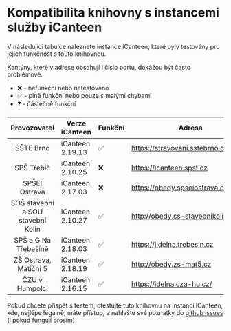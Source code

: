 # Kompatibilita knihovny s instancemi služby iCanteen

V následující tabulce naleznete instance iCanteen, které byly testovány pro jejich funkčnost s touto knihovnou.

Kantýny, které v adrese obsahují i číslo portu, dokážou být často problémové.

- ❌ - nefunkční nebo netestováno
- ✅ - plně funkční nebo pouze s malými chybami
- ❓ - částečně funkční

|           Provozovatel             | Verze iCanteen   | Funkční | Adresa                              |
| :--------------------------------: | ---------------- | ------- | ----------------------------------- |
|             SŠTE Brno              | iCanteen 2.19.13 | ✅      | https://stravovani.sstebrno.cz      |
|            SPŠ Třebíč              | iCanteen 2.10.25 | ❌      | https://icanteen.spst.cz            |
|           SPŠEI Ostrava            | iCanteen 2.17.03 | ❌      | https://obedy.spseiostrava.cz:8443/ |
| SOŠ stavební a SOU stavební Kolín  | iCanteen 2.10.27 | ✅      | http://obedy.ss-stavebnikolin.cz/   |
|        SPŠ a G Na Třebešíně        | iCanteen 2.18.03 | ✅      | https://jidelna.trebesin.cz         |
|        ZŠ Ostrava, Matiční 5       | iCanteen 2.18.19 | ✅      | http://obedy.zs-mat5.cz             |
|           ČZU v Humpolci           | iCanteen 2.16.15 | ✅      | https://idelna.cza-hu.cz/           |

Pokud chcete přispět s testem, otestujte tuto knihovnu na instanci iCanteen, kde, nejlépe legálně, máte přístup, a nahlašte své poznatky do [github issues](https://github.com/tpkowastaken/icanteenlib/issues/new?assignees=tpkowastaken&labels=kompatibilita&projects=&template=hl--en--kompatibility.md&title=Kompatibilita%3A+) (i pokud fungují prosím)
